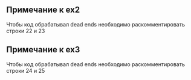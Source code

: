 ## Примечание к ex2
Чтобы код обрабатывал dead ends необходимо раскомментировать строки 22 и 23
## Примечание к ex3
Чтобы код обрабатывал dead ends необходимо раскомментировать строки 24 и 25
